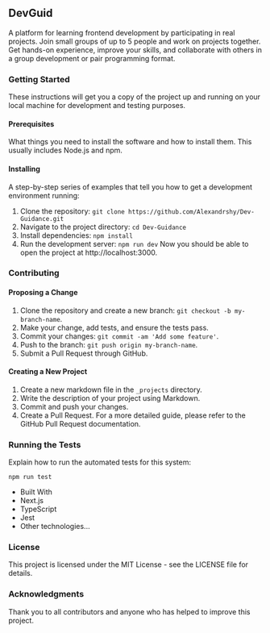 ## DevGuid

A platform for learning frontend development by participating in real projects. Join small groups of up to 5 people and work on projects together. Get hands-on experience, improve your skills, and collaborate with others in a group development or pair programming format.

### Getting Started

These instructions will get you a copy of the project up and running on your local machine for development and testing purposes.

#### Prerequisites

What things you need to install the software and how to install them. This usually includes Node.js and npm.

#### Installing

A step-by-step series of examples that tell you how to get a development environment running:

1. Clone the repository: `git clone https://github.com/Alexandrshy/Dev-Guidance.git`
2. Navigate to the project directory: `cd Dev-Guidance`
3. Install dependencies: `npm install`
4. Run the development server: `npm run dev`
   Now you should be able to open the project at http://localhost:3000.

### Contributing

#### Proposing a Change

1. Clone the repository and create a new branch: `git checkout -b my-branch-name`.
2. Make your change, add tests, and ensure the tests pass.
3. Commit your changes: `git commit -am 'Add some feature'`.
4. Push to the branch: `git push origin my-branch-name`.
5. Submit a Pull Request through GitHub.

#### Creating a New Project

1. Create a new markdown file in the `_projects` directory.
2. Write the description of your project using Markdown.
3. Commit and push your changes.
4. Create a Pull Request.
   For a more detailed guide, please refer to the GitHub Pull Request documentation.

### Running the Tests

Explain how to run the automated tests for this system:

`npm run test`

- Built With
- Next.js
- TypeScript
- Jest
- Other technologies...

### License

This project is licensed under the MIT License - see the LICENSE file for details.

### Acknowledgments

Thank you to all contributors and anyone who has helped to improve this project.
